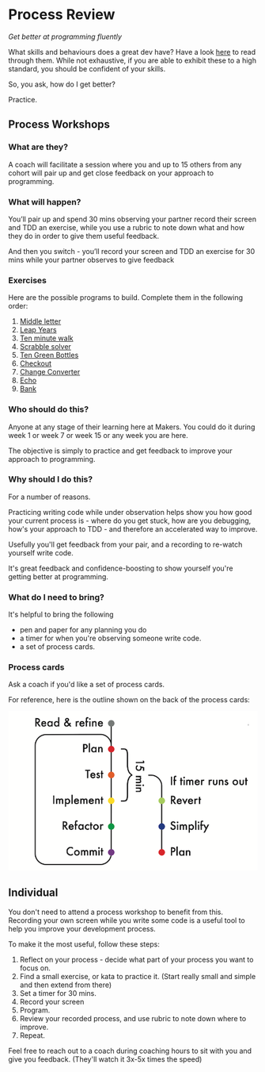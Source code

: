 # Process Review

_Get better at programming fluently_

What skills and behaviours does a great dev have? Have a look [here](./observation_guidance.md) to read through them. While not exhaustive, if you are able to exhibit these to a high standard, you should be confident of your skills.

So, you ask, how do I get better?

Practice.

## Process Workshops

### What are they?
A coach will facilitate a session where you and up to 15 others from any cohort will pair up and get close feedback on your approach to programming.

### What will happen?
You’ll pair up and spend 30 mins observing your partner record their screen and TDD an exercise, while you use a rubric to note down what and how they do in order to give them useful feedback.

And then you switch - you’ll record your screen and TDD an exercise for 30 mins while your partner observes to give feedback

### Exercises

Here are the possible programs to build. Complete them in the following order:

1. [Middle letter](./exercises/middle_letter)
1. [Leap Years](./exercises/leap_years)
1. [Ten minute walk](./exercises/10_minute_walk)
1. [Scrabble solver](./exercises/scrabble_solver)
1. [Ten Green Bottles](./exercises/ten_green_bottles)
1. [Checkout](./exercises/checkout)
1. [Change Converter](./exercises/change_converter)
1. [Echo](./exercises/echo)
1. [Bank](./exercises/bank)

### Who should do this?

Anyone at any stage of their learning here at Makers. You could do it during week 1 or week 7 or week 15 or any week you are here.

The objective is simply to practice and get feedback to improve your approach to programming.

### Why should I do this?
For a number of reasons.

Practicing writing code while under observation helps show you how good your current process is - where do you get stuck, how are you debugging, how's your approach to TDD - and therefore an accelerated way to improve.

Usefully you'll get feedback from your pair, and a recording to re-watch yourself write code.

It's great feedback and confidence-boosting to show yourself you're getting better at programming.

### What do I need to bring?

It's helpful to bring the following
- pen and paper for any planning you do
- a timer for when you're observing someone write code.
- a set of process cards.

### Process cards

Ask a coach if you'd like a set of process cards.

For reference, here is the outline shown on the back of the process cards:

![process overview](./process_outline.png)

## Individual

You don't need to attend a process workshop to benefit from this. Recording your own screen while you write some code is a useful tool to help you improve your development process.

To make it the most useful, follow these steps:

1. Reflect on your process - decide what part of your process you want to focus on.
2. Find a small exercise, or kata to practice it. (Start really small and simple and then extend from there)
3. Set a timer for 30 mins.
4. Record your screen
5. Program.
6. Review your recorded process, and use rubric to note down where to improve.
7. Repeat.

Feel free to reach out to a coach during coaching hours to sit with you and give you feedback. (They'll watch it 3x-5x times the speed)
